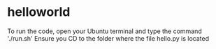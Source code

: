# helloworld
To run the code, open your Ubuntu terminal and type the command './run.sh'
Ensure you CD to the folder where the file hello.py is located 
